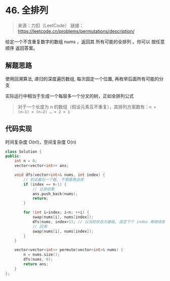 ﻿# 46. 全排列
> 来源：力扣（LeetCode）
链接：https://leetcode.cn/problems/permutations/description/

给定一个不含重复数字的数组 nums ，返回其 所有可能的全排列 。你可以 按任意顺序 返回答案。

## 解题思路
使用回溯算法, 递归的深度遍历数组, 每次固定一个位置, 再枚举后面所有可能的分支

实际运行中相当于生成一个每层多一个分叉的树，正如全排列公式
> 对于一个长度为 n 的数组（假设元素互不重复），其排列方案数有：`n × (n−1) × (n−2) … × 2 × 1`

## 代码实现
时间复杂度 O(n!)，空间复杂度 O(n)
```cpp
class Solution {
public:
    int n = 0;
    vector<vector<int>> ans;

    void dfs(vector<int>& nums, int index) {
        // 到达最后一个数, 不需要再选择
        if (index == n-1) {
            // 记录结果
            ans.push_back(nums);
            return;
        }

        for (int i=index; i<n; ++i) {
            swap(nums[i], nums[index]);
            dfs(nums, index+1); // 以当前状态为基础, 固定下个 index 再继续递归
            // 回溯
            swap(nums[i], nums[index]);
        }
    }

    vector<vector<int>> permute(vector<int>& nums) {
        n = nums.size();
        dfs(nums, 0);
        return ans;
    }
};
```

